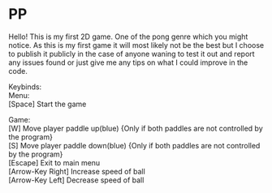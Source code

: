 # PP
Hello! 
This is my first 2D game. One of the pong genre which you might notice. As this is my first game it will most likely not be the best but I 
choose to publish it publicly in the case of anyone waning to test it out and report any issues found or just give me any tips on what I could improve in the code.

Keybinds:                                                                
  Menu:                                                           
    [Space] Start the game                                                               
                                                      
  Game:                                                            
    [W] Move player paddle up(blue) {Only if both paddles are not controlled by the program}                               
    [S] Move player paddle down(blue) {Only if both paddles are not controlled by the program}                                           
    [Escape] Exit to main menu                                                                          
    [Arrow-Key Right] Increase speed of ball                                       
    [Arrow-Key Left] Decrease speed of ball                                         
    

